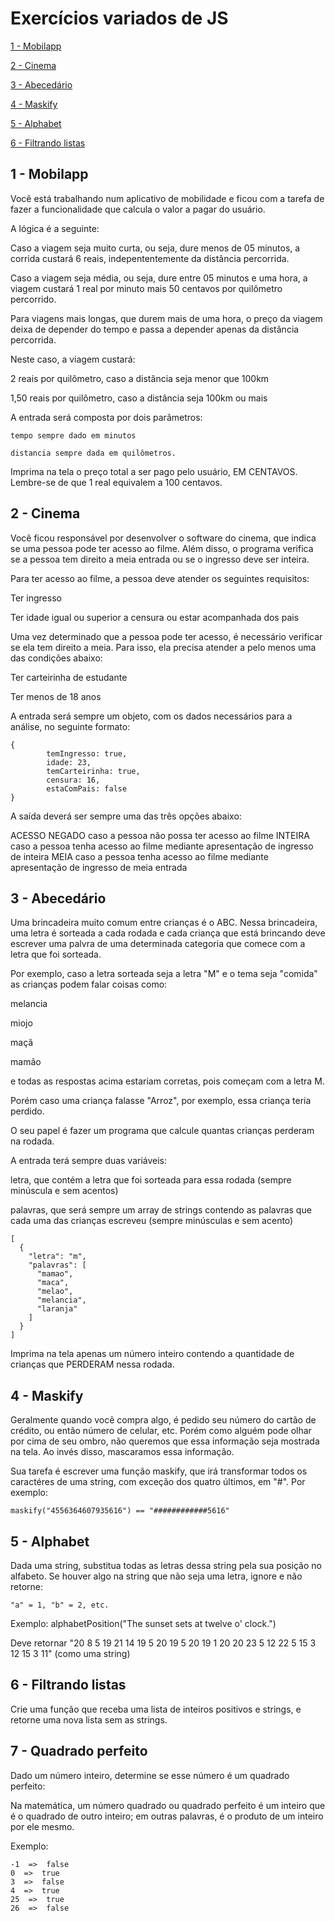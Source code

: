 # Exercícios variados de JS

[1 - Mobilapp](https://github.com/ccarolb/exercises#1---mobilapp)

[2 - Cinema](https://github.com/ccarolb/exercises#2---cinema)

[3 - Abecedário](https://github.com/ccarolb/exercises#3---abecedário)

[4 - Maskify](https://github.com/ccarolb/exercises#4---maskify)

[5 - Alphabet](https://github.com/ccarolb/exercises#5---alphabet)

[6 - Filtrando listas](https://github.com/ccarolb/js-exercises#6---filtrando-listas)



## 1 - Mobilapp

Você está trabalhando num aplicativo de mobilidade e ficou com a tarefa de fazer a funcionalidade que calcula o valor a pagar do usuário.

A lógica é a seguinte:

Caso a viagem seja muito curta, ou seja, dure menos de 05 minutos, a corrida custará 6 reais, indepententemente da distância percorrida.

Caso a viagem seja média, ou seja, dure entre 05 minutos e uma hora, a viagem custará 1 real por minuto mais 50 centavos por quilômetro percorrido.

Para viagens mais longas, que durem mais de uma hora, o preço da viagem deixa de depender do tempo e passa a depender apenas da distância percorrida.

Neste caso, a viagem custará:

2 reais por quilômetro, caso a distância seja menor que 100km

1,50 reais por quilômetro, caso a distância seja 100km ou mais


A entrada será composta por dois parâmetros:

	tempo sempre dado em minutos

	distancia sempre dada em quilômetros.

Imprima na tela o preço total a ser pago pelo usuário, EM CENTAVOS. Lembre-se de que 1 real equivalem a 100 centavos.


## 2 - Cinema 

Você ficou responsável por desenvolver o software do cinema, que indica se uma pessoa pode ter acesso ao filme. Além disso, o programa verifica se a pessoa tem direito a meia entrada ou se o ingresso deve ser inteira.

Para ter acesso ao filme, a pessoa deve atender os seguintes requisitos:

Ter ingresso

Ter idade igual ou superior a censura ou estar acompanhada dos pais

Uma vez determinado que a pessoa pode ter acesso, é necessário verificar se ela tem direito a meia. Para isso, ela precisa atender a pelo menos uma das condições abaixo:

Ter carteirinha de estudante

Ter menos de 18 anos


A entrada será sempre um objeto, com os dados necessários para a análise, no seguinte formato:

	{
			temIngresso: true,
			idade: 23,
			temCarteirinha: true,
			censura: 16,
			estaComPais: false
	}

A saída deverá ser sempre uma das três opções abaixo:

ACESSO NEGADO caso a pessoa não possa ter acesso ao filme
INTEIRA caso a pessoa tenha acesso ao filme mediante apresentação de ingresso de inteira
MEIA caso a pessoa tenha acesso ao filme mediante apresentação de ingresso de meia entrada

## 3 - Abecedário

Uma brincadeira muito comum entre crianças é o ABC. Nessa brincadeira, uma letra é sorteada a cada rodada e cada criança que está brincando deve escrever uma palvra de uma determinada categoria que comece com a letra que foi sorteada.

Por exemplo, caso a letra sorteada seja a letra "M" e o tema seja "comida" as crianças podem falar coisas como:

melancia

miojo

maçã

mamão

e todas as respostas acima estariam corretas, pois começam com a letra M.

Porém caso uma criança falasse "Arroz", por exemplo, essa criança teria perdido.

O seu papel é fazer um programa que calcule quantas crianças perderam na rodada.

A entrada terá sempre duas variáveis:

letra, que contém a letra que foi sorteada para essa rodada (sempre minúscula e sem acentos)

palavras, que será sempre um array de strings contendo as palavras que cada uma das crianças escreveu (sempre minúsculas e sem acento)

	[
	  {
	    "letra": "m",
	    "palavras": [
	      "mamao",
	      "maca",
	      "melao",
	      "melancia",
	      "laranja"
	    ]
	  }
	]

Imprima na tela apenas um número inteiro contendo a quantidade de crianças que PERDERAM nessa rodada.

## 4 - Maskify

Geralmente quando você compra algo, é pedido seu número do cartão de crédito, ou então número de celular, etc. Porém como alguém pode olhar por cima de seu ombro, não queremos que essa informação seja mostrada na tela. Ao invés disso, mascaramos essa informação.

Sua tarefa é escrever uma função maskify, que irá transformar todos os caractéres de uma string, com exceção dos quatro últimos, em "#".
Por exemplo:

	maskify("4556364607935616") == "############5616"

## 5 - Alphabet

Dada uma string, substitua todas as letras dessa string pela sua posição no alfabeto.
Se houver algo na string que não seja uma letra, ignore e não retorne:

	"a" = 1, "b" = 2, etc.

Exemplo:
alphabetPosition("The sunset sets at twelve o' clock.")

Deve retornar "20 8 5 19 21 14 19 5 20 19 5 20 19 1 20 20 23 5 12 22 5 15 3 12 15 3 11" (como uma string)

## 6 - Filtrando listas

Crie uma função que receba uma lista de inteiros positivos e strings, e retorne uma nova lista sem as strings.

## 7 - Quadrado perfeito

Dado um número inteiro, determine se esse número é um quadrado perfeito:

Na matemática, um número quadrado ou quadrado perfeito é um inteiro que é o quadrado de outro inteiro; em outras palavras, é o produto de um inteiro por ele mesmo.

Exemplo:

	-1  =>  false
	0  =>  true
	3  =>  false
	4  =>  true
	25  =>  true
	26  =>  false
